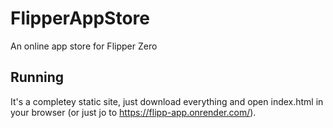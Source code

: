 # FlipperAppStore
An online app store for Flipper Zero

## Running
It's a completey static site, just download everything and open index.html in your browser (or just jo to https://flipp-app.onrender.com/).
